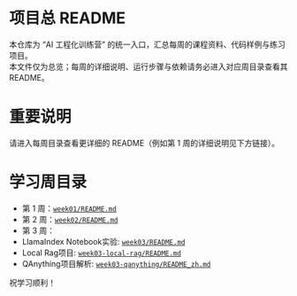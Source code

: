 # 项目总 README

本仓库为 “AI 工程化训练营” 的统一入口，汇总每周的课程资料、代码样例与练习项目。  
本文件仅为总览；每周的详细说明、运行步骤与依赖请务必进入对应周目录查看其 README。

# 重要说明

请进入每周目录查看更详细的 README（例如第 1 周的详细说明见下方链接）。


# 学习周目录
- 第 1 周：[`week01/README.md`](week01/README.md)
- 第 2 周：[`week02/README.md`](week02/README.md)
- 第 3 周：
- LlamaIndex Notebook实验: [`week03/README.md`](week03/README.md)
- Local Rag项目: [`week03-local-rag/README.md`](week03-local-rag/README.md)
- QAnything项目解析: [`week03-qanything/README_zh.md`](week03-qanything/README_zh.md)

祝学习顺利！